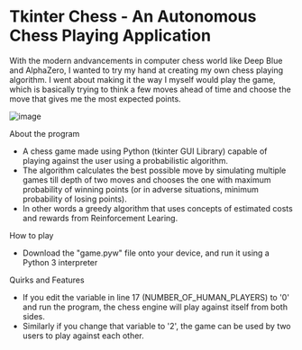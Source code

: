 # Tkinter Chess - An Autonomous Chess Playing Application  

With the modern andvancements in computer chess world like Deep Blue and AlphaZero, I wanted to try my hand at creating my own chess playing algorithm. I went about making it the way I myself would play the game, which is basically trying to think a few moves ahead of time and choose the move that gives me the most expected points.  
  

![image](https://user-images.githubusercontent.com/83920669/233861228-5d4ebc82-4f3f-4459-a2a6-e51a77c72790.png)


About the program
- A chess game made using Python (tkinter GUI Library) capable of playing against the user using a probabilistic algorithm.
- The algorithm calculates the best possible move by simulating multiple games till depth of two moves and chooses the one with maximum probability of winning points (or in adverse situations, minimum probability of losing points).
- In other words a greedy algorithm that uses concepts of estimated costs and rewards from Reinforcement Learing.

How to play
- Download the "game.pyw" file onto your device, and run it using a Python 3 interpreter

Quirks and Features
- If you edit the variable in line 17 (NUMBER_OF_HUMAN_PLAYERS) to '0' and run the program, the chess engine will play against itself from both sides.
- Similarly if you change that variable to '2', the game can be used by two users to play against each other.
